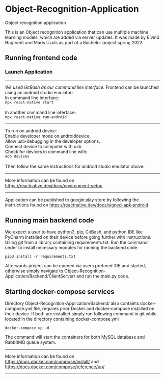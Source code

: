 # Object-Recognition-Application
Object recognition application

This is an Object recognition application that can use multiple machine learning models, which are added via server updates.
It was made by Eivind Hagtvedt and Maris Uzuls as part of a Bachelor project spring 2022.

## Running frontend code

### Launch Application 
---------------------------------------
*We used GitBash as our command line interface.*
Frontend can be launched using an android studio emulator:<br />
In command line interface:<br />
```npx react-native start```<br />
<br />
In another command line interface:<br />
```npx react-native run-android```<br />

--------------------------------------
To run on android device:<br />
Enable developer mode on androiddevice.<br />
Allow usb-debugging in the developer options.<br />
Connect device to computer with usb.<br />
Check for devices in command line with: <br />
```adb devices```<br />
<br />
Then follow the same instructions for android studio emulator above.<br />

--------------------------------------
More information can be found on https://reactnative.dev/docs/environment-setup

--------------------------------------
Application can be published to google play store by following the instructions found on https://reactnative.dev/docs/signed-apk-android

## Running main backend code

We expect a user to have python3, pip, GitBash, and python IDE like PyCharm installed on their device before going further with instructions. 
Using git from a library containing requirements.txt:
Run the command under to install necessary modules for running the backend code.

`pip3 install -r requirements.txt`

Afterwards project can be opened via users prefered IDE and started, otherwise simply navigate to Object-Recognition-Application/Backend/ClientServer/ and run the main.py code.



## Starting docker-compose services

Directory Object-Recognition-Application/Backend/ also containts docker-compose.yml file, requires prior Docker and docker-compose installed on their device. If both are installed simply run following command in git while located in the directory containing docker-compose.yml 

`docker-compose up -d`

The command will start the containers for both MySQL database and RabbitMQ queue system.

--------------------------------------
More information can be found on https://docs.docker.com/compose/install/ and https://docs.docker.com/compose/reference/up/

--------------------------------------
